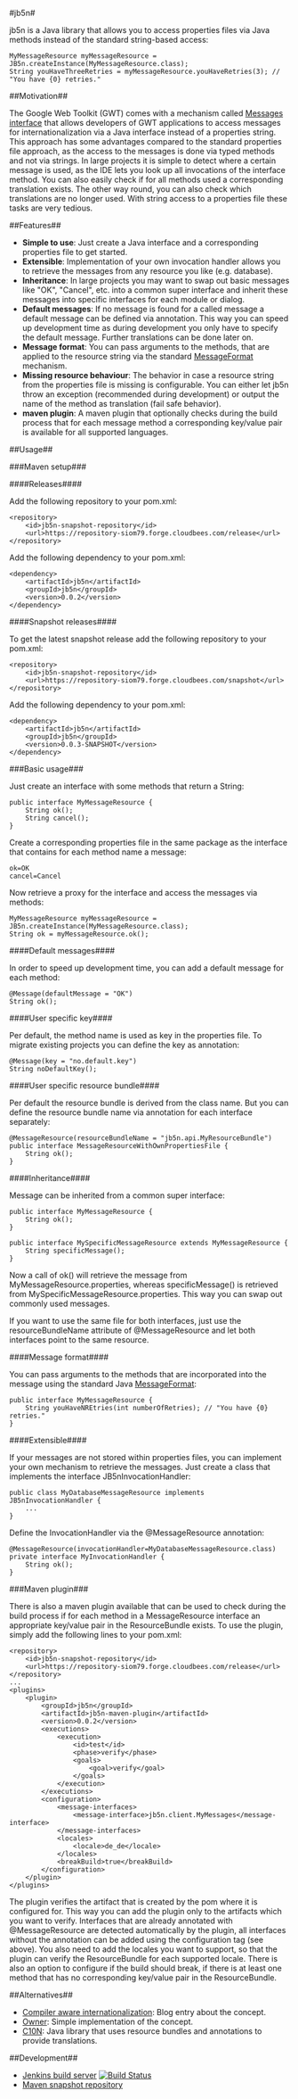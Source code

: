 #jb5n#

jb5n is a Java library that allows you to access properties files via Java methods instead of the standard string-based access:

	MyMessageResource myMessageResource = JB5n.createInstance(MyMessageResource.class);
	String youHaveThreeRetries = myMessageResource.youHaveRetries(3); // "You have {0} retries."

##Motivation##

The Google Web Toolkit (GWT) comes with a mechanism called [Messages interface](http://www.gwtproject.org/doc/latest/DevGuideI18nMessages.html) that allows developers of GWT applications to access messages for internationalization via a Java interface instead of a properties string. This approach has some advantages compared to the standard properties file approach, as the access to the messages is done via typed methods and not via strings. In large projects it is simple to detect where a certain message is used, as the IDE lets you look up all invocations of the interface method. You can also easily check if for all methods used a corresponding translation exists. The other way round, you can also check which translations are no longer used. With string access to a properties file these tasks are very tedious.

##Features##

* **Simple to use**: Just create a Java interface and a corresponding properties file to get started.
* **Extensible**: Implementation of your own invocation handler allows you to retrieve the messages from any resource you like (e.g. database).
* **Inheritance**: In large projects you may want to swap out basic messages like "OK", "Cancel", etc. into a common super interface and inherit these messages into specific interfaces for each module or dialog.
* **Default messages**: If no message is found for a called message a default message can be defined via annotation. This way you can speed up development time as during development you only have to specify the default message. Further translations can be done later on.
* **Message format**: You can pass arguments to the methods, that are applied to the resource string via the standard [MessageFormat](http://docs.oracle.com/javase/6/docs/api/java/text/MessageFormat.html) mechanism.
* **Missing resource behaviour**: The behavior in case a resource string from the properties file is missing is configurable. You can either let jb5n throw an exception (recommended during development) or output the name of the method as translation (fail safe behavior).
* **maven plugin**: A maven plugin that optionally checks during the build process that for each message method a corresponding key/value pair is available for all supported languages.

##Usage##

###Maven setup###

####Releases####

Add the following repository to your pom.xml:

    <repository>
        <id>jb5n-snapshot-repository</id>
        <url>https://repository-siom79.forge.cloudbees.com/release</url>
    </repository>

Add the following dependency to your pom.xml:

    <dependency>
        <artifactId>jb5n</artifactId>
        <groupId>jb5n</groupId>
        <version>0.0.2</version>
    </dependency>

####Snapshot releases####

To get the latest snapshot release add the following repository to your pom.xml:

    <repository>
        <id>jb5n-snapshot-repository</id>
        <url>https://repository-siom79.forge.cloudbees.com/snapshot</url>
    </repository>

Add the following dependency to your pom.xml:

    <dependency>
        <artifactId>jb5n</artifactId>
        <groupId>jb5n</groupId>
        <version>0.0.3-SNAPSHOT</version>
    </dependency>

###Basic usage###

Just create an interface with some methods that return a String:

	public interface MyMessageResource {
		String ok();
		String cancel();
	}

Create a corresponding properties file in the same package as the interface that contains for each method name a message:

	ok=OK
	cancel=Cancel

Now retrieve a proxy for the interface and access the messages via methods:

	MyMessageResource myMessageResource = JB5n.createInstance(MyMessageResource.class);
	String ok = myMessageResource.ok();

####Default messages####

In order to speed up development time, you can add a default message for each method:

	@Message(defaultMessage = "OK")
	String ok();

####User specific key####

Per default, the method name is used as key in the properties file. To migrate existing projects you can define the key as annotation:

	@Message(key = "no.default.key")
	String noDefaultKey();

####User specific resource bundle####

Per default the resource bundle is derived from the class name. But you can define the resource bundle name via annotation for each interface separately:

	@MessageResource(resourceBundleName = "jb5n.api.MyResourceBundle")
	public interface MessageResourceWithOwnPropertiesFile {
		String ok();
	}

####Inheritance####

Message can be inherited from a common super interface:

	public interface MyMessageResource {
		String ok();
	}

	public interface MySpecificMessageResource extends MyMessageResource {
		String specificMessage();
	}

Now a call of ok() will retrieve the message from MyMessageResource.properties, whereas specificMessage() is retrieved from MySpecificMessageResource.properties. This way you can swap out commonly used messages.

If you want to use the same file for both interfaces, just use the resourceBundleName attribute of @MessageResource and let both interfaces point to the same resource.

####Message format####

You can pass arguments to the methods that are incorporated into the message using the standard Java [MessageFormat](http://docs.oracle.com/javase/6/docs/api/java/text/MessageFormat.html):

	public interface MyMessageResource {
		String youHaveNREtries(int numberOfRetries); // "You have {0} retries."
	}

####Extensible####

If your messages are not stored within properties files, you can implement your own mechanism to retrieve the messages. Just create a class that implements the interface JB5nInvocationHandler:

	public class MyDatabaseMessageResource implements JB5nInvocationHandler {
		...
	}

Define the InvocationHandler via the @MessageResource annotation:

	@MessageResource(invocationHandler=MyDatabaseMessageResource.class)
	private interface MyInvocationHandler {
		String ok();
	}

###Maven plugin###

There is also a maven plugin available that can be used to check during the build process if for each method in a MessageResource interface an appropriate key/value pair in the
ResourceBundle exists. To use the plugin, simply add the following lines to your pom.xml:

    <repository>
        <id>jb5n-snapshot-repository</id>
        <url>https://repository-siom79.forge.cloudbees.com/release</url>
    </repository>
    ...
    <plugins>
        <plugin>
            <groupId>jb5n</groupId>
            <artifactId>jb5n-maven-plugin</artifactId>
            <version>0.0.2</version>
            <executions>
                <execution>
                    <id>test</id>
                    <phase>verify</phase>
                    <goals>
                        <goal>verify</goal>
                    </goals>
                </execution>
            </executions>
            <configuration>
                <message-interfaces>
                    <message-interface>jb5n.client.MyMessages</message-interface>
                </message-interfaces>
                <locales>
                    <locale>de_de</locale>
                </locales>
                <breakBuild>true</breakBuild>
            </configuration>
        </plugin>
    </plugins>

The plugin verifies the artifact that is created by the pom where it is configured for. This way you can add the plugin only to the artifacts which you want to verify.
Interfaces that are already annotated with @MessageResource are detected automatically by the plugin, all interfaces without the annotation can be added using
the <message-interface> configuration tag (see above). You also need to add the locales you want to support, so that the plugin can verify the ResourceBundle
for each supported locale. There is also an option to configure if the build should break, if there is at least one method that has no corresponding key/value
pair in the ResourceBundle.

##Alternatives##

* [Compiler aware internationalization](http://blog.codecentric.de/en/2012/01/compiler-aware-internationalization-i18n-with-java-resourcebundle/): Blog entry about the concept.
* [Owner](https://github.com/lviggiano/owner/): Simple implementation of the concept.
* [C10N](https://github.com/rodionmoiseev/c10n): Java library that uses resource bundles and annotations to provide translations.

##Development##

* [Jenkins build server](https://siom79.ci.cloudbees.com/job/jb5n) [![Build Status](https://siom79.ci.cloudbees.com/job/jb5n/badge/icon)](https://siom79.ci.cloudbees.com/job/jb5n)
* [Maven snapshot repository](https://repository-siom79.forge.cloudbees.com/snapshot)
